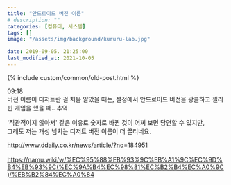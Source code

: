 ```yaml
---
title: "안드로이드 버전 이름"
# description: ""
categories: [컴퓨터, 시스템]
tags: []
image: "/assets/img/background/kururu-lab.jpg"

date: 2019-09-05. 21:25:00
last_modified_at: 2021-10-05
---
```


{% include custom/common/old-post.html %}

09:18  
버전 이름이 디저트란 걸 처음 알았을 때는, 설정에서 안드로이드 버전을 광클하고 젤리빈 게임을 했을 때.. 추억  

'직관적이지 않아서' 같은 이유로 숫자로 바뀐 것이 어찌 보면 당연할 수 있지만,  
그래도 저는 개성 넘치는 디저트 버전 이름이 더 끌리네요.  

<http://www.ddaily.co.kr/news/article/?no=184951>  
​<https://namu.wiki/w/%EC%95%88%EB%93%9C%EB%A1%9C%EC%9D%B4%EB%93%9C(%EC%9A%B4%EC%98%81%EC%B2%B4%EC%A0%9C)/%EB%B2%84%EC%A0%84>  
